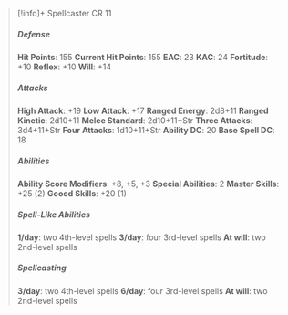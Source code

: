> [!info]+ Spellcaster CR 11
> ##### Defense
> **Hit Points**: 155
> **Current Hit Points**: 155
> **EAC**: 23
> **KAC**: 24
> **Fortitude**: +10
> **Reflex**: +10
> **Will**: +14
> ##### Attacks
> **High Attack**: +19
> **Low Attack**: +17
> **Ranged Energy**: 2d8+11
> **Ranged Kinetic**: 2d10+11
> **Melee Standard**: 2d10+11+Str
> **Three Attacks**: 3d4+11+Str
> **Four Attacks**: 1d10+11+Str
> **Ability DC**: 20
> **Base Spell DC**: 18
> ##### Abilities
> **Ability Score Modifiers**: +8, +5, +3
> **Special Abilities**: 2
> **Master Skills**: +25 (2)
> **Goood Skills**: +20 (1)
> ##### Spell-Like Abilities
> **1/day**: two 4th-level spells
> **3/day**: four 3rd-level spells
> **At will**: two 2nd-level spells
> ##### Spellcasting
> **3/day**: two 4th-level spells
> **6/day**: four 3rd-level spells
> **At will**: two 2nd-level spells
